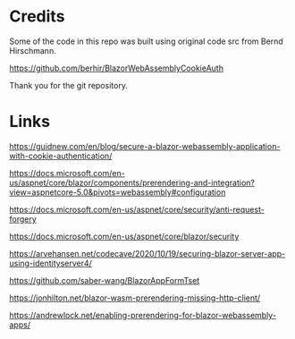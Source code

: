 
# Credits

Some of the code in this repo was built using original code src from Bernd Hirschmann. 

https://github.com/berhir/BlazorWebAssemblyCookieAuth

Thank you for the git repository.

# Links

https://guidnew.com/en/blog/secure-a-blazor-webassembly-application-with-cookie-authentication/

https://docs.microsoft.com/en-us/aspnet/core/blazor/components/prerendering-and-integration?view=aspnetcore-5.0&pivots=webassembly#configuration

https://docs.microsoft.com/en-us/aspnet/core/security/anti-request-forgery

https://docs.microsoft.com/en-us/aspnet/core/blazor/security

https://arvehansen.net/codecave/2020/10/19/securing-blazor-server-app-using-identityserver4/

https://github.com/saber-wang/BlazorAppFormTset

https://jonhilton.net/blazor-wasm-prerendering-missing-http-client/

https://andrewlock.net/enabling-prerendering-for-blazor-webassembly-apps/